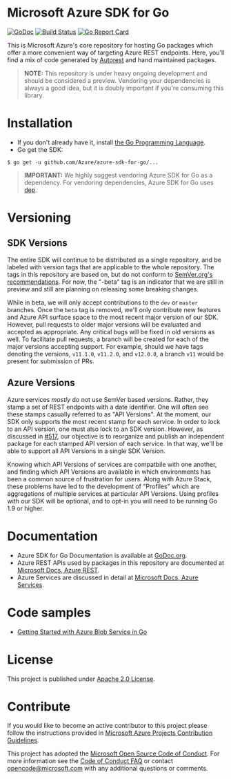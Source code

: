 # Microsoft Azure SDK for Go
[![GoDoc](https://godoc.org/github.com/Azure/azure-sdk-for-go?status.svg)](https://godoc.org/github.com/Azure/azure-sdk-for-go) 
[![Build Status](https://travis-ci.org/Azure/azure-sdk-for-go.svg?branch=master)](https://travis-ci.org/Azure/azure-sdk-for-go) 
[![Go Report Card](https://goreportcard.com/badge/github.com/Azure/azure-sdk-for-go)](https://goreportcard.com/report/github.com/Azure/azure-sdk-for-go)

This is Microsoft Azure's core repository for hosting Go packages which offer a more convenient way of targeting Azure
REST endpoints. Here, you'll find a mix of code generated by [Autorest](https://github.com/Azure/autorest) and hand
maintained packages.

> **NOTE:** This repository is under heavy ongoing development and should be considered a preview. Vendoring your
dependencies is always a good idea, but it is doubly important if you're consuming this library.

# Installation
- If you don't already have it, install [the Go Programming Language](https://golang.org/dl/).
- Go get the SDK:

```
$ go get -u github.com/Azure/azure-sdk-for-go/...
```

> **IMPORTANT:** We highly suggest vendoring Azure SDK for Go as a dependency. For vendoring dependencies, Azure SDK
for Go uses [dep](https://github.com/golang/dep).

# Versioning
## SDK Versions
The entire SDK will
continue to be distributed as a single repository, and be labeled with version tags  that are applicable to the whole
repository. The tags in this repository are based on, but do not conform to [SemVer.org's recommendations](http://semver.org/).
For now, the "-beta" tag is an indicator that we are still in preview and still are planning on releasing some breaking
changes.

While in beta, we will only accept contributions to the `dev` or `master` branches. Once the `beta` tag is removed, we'll
only contribute new features and Azure API surface space to the most recent major version of our SDK. However, pull requests
to older major versions will be evaluated and accepted as appropriate. Any critical bugs will be fixed in old versions as well.
To facilitate pull requests, a branch will be created for each of the major versions accepting support. For example,
should we have tags denoting the versions, `v11.1.0`, `v11.2.0`, and `v12.0.0`, a branch `v11` would be present for submission
of PRs.

## Azure Versions
Azure services _mostly_ do not use SemVer based versions. Rather, they stamp a set of REST endpoints with a date identifier. One will often
see these stamps casually referred to as "API Versions". At the moment, our SDK only supports the most recent stamp for each service. In
order to lock to an API version, one must also lock to an SDK version. However, as discussed in [#517](https://github.com/Azure/azure-sdk-for-go/issues/517),
our objective is to reorganize and publish an independent package for each stamped API version of each service. In that way, we'll be able to support all API Versions
in a single SDK Version.

Knowing which API Versions of services are compatbile with one another, and finding which API Versions are available in which environments
has been a common source of frustration for users. Along with Azure Stack, these problems have led to the development of "Profiles" which are
aggregations of multiple services at particular API Versions. Using profiles with our SDK will be optional, and to opt-in you will need to be
running Go 1.9 or higher.

# Documentation

- Azure SDK for Go Documentation is available at [GoDoc.org](http://godoc.org/github.com/Azure/azure-sdk-for-go/).
- Azure REST APIs used by packages in this repository are documented at [Microsoft Docs, Azure REST](https://docs.microsoft.com/en-us/rest/api/).
- Azure Services are discussed in detail at [Microsoft Docs, Azure Services](https://docs.microsoft.com/en-us/azure/#pivot=services).

# Code samples

- [Getting Started with Azure Blob Service in Go](https://github.com/Azure-Samples/storage-blob-go-getting-started)

# License

This project is published under [Apache 2.0 License](LICENSE).

# Contribute

If you would like to become an active contributor to this project please follow the instructions provided in [Microsoft
Azure Projects Contribution Guidelines](http://azure.github.io/guidelines/).

This project has adopted the [Microsoft Open Source Code of Conduct](https://opensource.microsoft.com/codeofconduct/).
For more information see the [Code of Conduct FAQ](https://opensource.microsoft.com/codeofconduct/faq/) or contact
[opencode@microsoft.com](mailto:opencode@microsoft.com) with any additional questions or comments.
